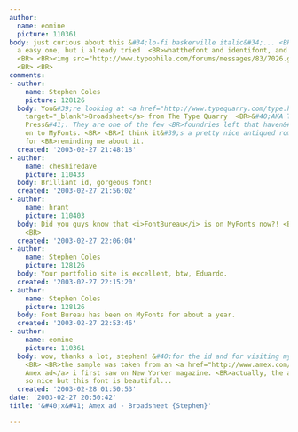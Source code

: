 ```yaml
---
author:
  name: eomine
  picture: 110361
body: just curious about this &#34;lo-fi baskerville italic&#34;... <BR>this is probably
  a easy one, but i already tried  <BR>whatthefont and identifont, and got no match...
  <BR> <BR><img src="http://www.typophile.com/forums/messages/83/7026.gif" alt="">
  <BR> <BR>
comments:
- author:
    name: Stephen Coles
    picture: 128126
  body: You&#39;re looking at <a href="http://www.typequarry.com/type.html?sku=026"
    target="_blank">Broadsheet</a> from The Type Quarry  <BR>&#40;AKA Three Islands
    Press&#41;. They are one of the few <BR>foundries left that haven&#39;t signed
    on to MyFonts. <BR> <BR>I think it&#39;s a pretty nice antiqued roman. Thanks
    for <BR>reminding me about it.
  created: '2003-02-27 21:48:18'
- author:
    name: cheshiredave
    picture: 110433
  body: Brilliant id, gorgeous font!
  created: '2003-02-27 21:56:02'
- author:
    name: hrant
    picture: 110403
  body: Did you guys know that <i>FontBureau</i> is on MyFonts now?! <BR> <BR>hhp
    <BR>
  created: '2003-02-27 22:06:04'
- author:
    name: Stephen Coles
    picture: 128126
  body: Your portfolio site is excellent, btw, Eduardo.
  created: '2003-02-27 22:15:20'
- author:
    name: Stephen Coles
    picture: 128126
  body: Font Bureau has been on MyFonts for about a year.
  created: '2003-02-27 22:53:46'
- author:
    name: eomine
    picture: 110361
  body: wow, thanks a lot, stephen! &#40;for the id and for visiting my site&#41;
    <BR> <BR>the sample was taken from an <a href="http://www.amex.com/dia/" target="_blank">
    Amex ad</a> i first saw on New Yorker magazine. <BR>actually, the ad isn&#39;t
    so nice but this font is beautiful...
  created: '2003-02-28 01:50:53'
date: '2003-02-27 20:50:42'
title: '&#40;x&#41; Amex ad - Broadsheet {Stephen}'

---
```


